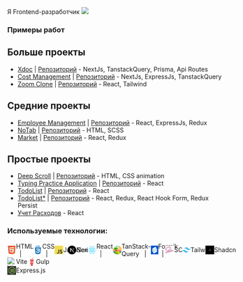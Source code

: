 
<div>Я Frontend-разработчик <img src="https://media.giphy.com/media/WUlplcMpOCEmTGBtBW/giphy.gif" width="30"></div>

### Примеры работ 

## Больше проекты
- [Xdoc](https://xdoc-lake.vercel.app/) | [Репозиторий](https://github.com/ORLOV-DMITRI/xdoc) - NextJs, TanstackQuery, Prisma, Api Routes 
- [Cost Management](https://finance-client-gamma.vercel.app/) | [Репозиторий](https://github.com/ORLOV-DMITRI/financeClient) - NextJs, ExpressJs, TanstackQuery
- [Zoom Clone](https://zoom-clone-eta.vercel.app/) | [Репозиторий](https://github.com/ORLOV-DMITRI/zoom_clone) - React, Tailwind

## Средние проекты
- [Employee Management](https://employee-client-946bu6mwb-orlovwebdevgmailcoms-projects.vercel.app/login) | [Репозиторий](https://github.com/ORLOV-DMITRI/employee-client) - React, ExpressJs, Redux
- [NoTab](https://orlov-dmitri.github.io/NoTab-responsive-layout/) | [Репозиторий](https://github.com/ORLOV-DMITRI/NoTab-responsive-layout) - HTML, SCSS
- [Market](https://nextjs-marketplace-redux.vercel.app/) | [Репозиторий](https://github.com/ORLOV-DMITRI/nextjs-marketplace-redux) - React, Redux
## Простые проекты
- [Deep Scroll](https://orlov-dmitri.github.io/css-deep-scroll/) | [Репозиторий](https://github.com/ORLOV-DMITRI/css-deep-scroll) - HTML, CSS animation
- [Typing Practice Application](https://typing-simulator-iota.vercel.app/) | [Репозиторий](https://github.com/ORLOV-DMITRI/Typing-simulator) - React
- [TodoList](https://github.com/ORLOV-DMITRI/kanban-todo) | [Репозиторий](https://github.com/ORLOV-DMITRI/kanban-todo) - React
- [TodoList*](https://orlov-dmitri.github.io/Todo-Redux-Typescript/) | [Репозиторий](https://github.com/ORLOV-DMITRI/Todo-Redux-Typescript) - React, Redux, React Hook Form,  Redux Persist
- [Учет Расходов](https://orlov-dmitri.github.io/FirstReact-Cost/) - React


### Используемые технологии:

<div style="display: flex;">
  <div style="display: flex; align-items: center">
    <img src="https://github.com/devicons/devicon/blob/master/icons/html5/html5-original.svg" title="HTML" alt="HTML" width="20" height="20"/> HTML &nbsp | &nbsp
    <img src="https://github.com/devicons/devicon/blob/master/icons/css3/css3-plain-wordmark.svg" title="CSS" alt="CSS" width="20" height="20"/> CSS &nbsp | &nbsp
    <img src="https://github.com/devicons/devicon/blob/master/icons/javascript/javascript-original.svg" title="JavaScript" alt="JavaScript" width="20" height="20"/> JavaScript
  </div>
  
  <div style="display: flex; align-items: center">
   <img src="https://github.com/devicons/devicon/blob/master/icons/nextjs/nextjs-original.svg" title="Next.js" alt="Next.js" width="20" height="20"/> Next.js
  </div>
  
  <div style="display: flex; align-items: center">
    <img src="https://github.com/devicons/devicon/blob/master/icons/react/react-original.svg" title="React" alt="React" width="20" height="20"/> React &nbsp | &nbsp
    <img src="/img/tanstack.png" title="Tanstack Query" alt="Tanstack Query" width="20" height="20"/> TanStack-Query &nbsp | &nbsp
    <img src="/img/formik.png" title="Formik" alt="Formik" width="20" height="20"/> Formik &nbsp | &nbsp
  </div>
  
  <div style="display: flex; align-items: center">
    <img src="https://github.com/devicons/devicon/blob/master/icons/sass/sass-original.svg" title="SCSS" alt="SCSS" width="20" height="20"/> SCSS
  </div>
   
  <div style="display: flex; align-items: center">
   <img src="https://github.com/devicons/devicon/blob/master/icons/tailwindcss/tailwindcss-original.svg" title="Tailwind" alt="Tailwind" width="20" height="20"/> Tailwind
  </div>
  
  <div style="display: flex; align-items: center">
  <img src="/img/shad.png" title="Shadcn" alt="Shadcn" width="20" height="20"/> Shadcn   </div>
</div>

<div style="display: flex; align-items: center">
 <img src="https://vitejs.dev/logo.svg" title="Vite" alt="Vite" width="20" height="20"/> Vite
  <img src="https://github.com/devicons/devicon/blob/master/icons/gulp/gulp-plain.svg" title="gulp" alt="gulp" width="20" height="20"/> Gulp 
</div>

<div style="display: flex; align-items: center">
  <img src="/img/express.png" title="Express.js" alt="Express.js" width="20" height="20"/> Express.js
</div>












